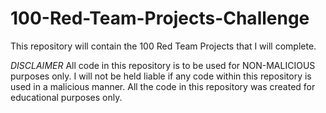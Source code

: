 # 100-Red-Team-Projects-Challenge
This repository will contain the 100 Red Team Projects that I will complete.

*DISCLAIMER*
All code in this repository is to be used for NON-MALICIOUS purposes only.  I will not be held liable if any code within this repository is used in a malicious manner.  All the code in this repository was created for educational purposes only.
